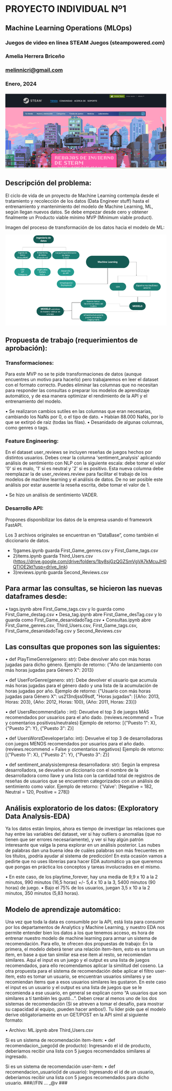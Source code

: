 # PROYECTO INDIVIDUAL Nº1
## Machine Learning Operations (MLOps)

### Juegos de video en línea STEAM Juegos (steampowered.com)

### Amelia Herrera Briceño
### melinnicri@gmail.com
### Enero, 2024



<p align="center"><img src="https://github.com/melinnicri/1erProyecto/blob/main/images/Steam.png"></p>

## Descripción del problema: 
El ciclo de vida de un proyecto de Machine Learning contempla desde el tratamiento y recolección de los datos (Data Engineer stuff) hasta el entrenamiento y mantenimiento del modelo de Machine Learning, ML, según llegan nuevos datos.
Se debe empezar desde cero y obtener finalmente un Producto viable mínimo MVP (Minimum viable product).


Imagen del proceso de transformación de los datos hacia el modelo de ML:

<p align="center"><img src="https://github.com/melinnicri/1erProyecto/blob/main/images/DiagramaConceptualDelFlujoDeProcesos.png"></p>


## Propuesta de trabajo (requerimientos de aprobación):
### Transformaciones:
Para este MVP no se te pide transformaciones de datos (aunque encuentres un motivo para hacerlo) pero trabajaremos en leer el dataset con el formato correcto. Puedes eliminar las columnas que no necesitan para responder las consultas o preparar los modelos de aprendizaje automático, y de esa manera optimizar el rendimiento de la API y el entrenamiento del modelo.

• Se realizaron cambios sutiles en las columnas que eran necesarias, cambiando los NaNs por 0, o el tipo de dato.
• Habían 88.000 NaNs, por lo que se extirpó de raíz (todas las filas).
• Desanidado de algunas columnas, como genres o tags.

### Feature Engineering:
En el dataset user_reviews se incluyen reseñas de juegos hechos por distintos usuarios. Debes crear la columna 'sentiment_analysis' aplicando análisis de sentimiento con NLP con la siguiente escala: debe tomar el valor '0' si es malo, '1' si es neutral y '2' si es positivo. Esta nueva columna debe reemplazar la de user_reviews.review para facilitar el trabajo de los modelos de machine learning y el análisis de datos. De no ser posible este análisis por estar ausente la reseña escrita, debe tomar el valor de 1.

• Se hizo un análisis de sentimiento VADER.

### Desarrollo API:
Propones disponibilizar los datos de la empresa usando el framework FastAPI.

Los 3 archivos originales se encuentran en “DataBase”, como también el diccionario de datos.
* 1)games.ipynb guarda First_Game_genres.csv y First_Game_tags.csv
* 2)items.ipynb guarda Third_Users.csv (https://drive.google.com/drive/folders/1by8sjGzQGZSmVgVA7kMcuJH0QTlOE2kt?usp=drive_link)
* 3)reviews.ipynb guarda Second_Reviews.csv

## Para armar las consultas, se hicieron las nuevas dataframes desde:
• tags.ipynb abre First_Game_tags.csv y lo guarda como First_Game_destag.csv
• Desa_tag.ipynb abre First_Game_desTag.csv y lo guarda como First_Game_desanidadoTag.csv
• Consultas.ipynb abre First_Game_genres.csv, Third_Users.csv, First_Game_tags.csv, First_Game_desanidadoTag.csv y Second_Reviews.csv

## Las consultas que propones son las siguientes:
• def PlayTimeGenre(genero: str): Debe devolver año con más horas jugadas para dicho género.
Ejemplo de retorno: {"Año de lanzamiento con más horas jugadas para Género X": 2013}

• def UserForGenre(genero: str): Debe devolver el usuario que acumula más horas jugadas para el género dado y una lista de la acumulación de horas jugadas por año.
Ejemplo de retorno: {"Usuario con más horas jugadas para Género X": us213ndjss09sdf, "Horas jugadas": [{Año: 2013, Horas: 203}, {Año: 2012, Horas: 100}, {Año: 2011, Horas: 23}]}

• def UsersRecommend(año : int): Devuelve el top 3 de juegos MÁS recomendados por usuarios para el año dado. (reviews.recommend = True y comentarios positivos/neutrales)
Ejemplo de retorno: [{"Puesto 1": X}, {"Puesto 2": Y}, {"Puesto 3": Z}]

• def UsersWorstDeveloper(año: int): Devuelve el top 3 de desarrolladoras con juegos MENOS recomendados por usuarios para el año dado. (reviews.recommend = False y comentarios negativos)
Ejemplo de retorno: [{"Puesto 1": X}, {"Puesto 2": Y}, {"Puesto 3": Z}]

• def sentiment_analysis(empresa desarrolladora: str): Según la empresa desarrolladora, se devuelve un diccionario con el nombre de la desarrolladora como llave y una lista con la cantidad total de registros de reseñas de usuarios que se encuentren categorizados con un análisis de sentimiento como valor.
Ejemplo de retorno: {'Valve': [Negative = 182, Neutral = 120, Positive = 278]}

## Análisis exploratorio de los datos: (Exploratory Data Analysis-EDA)
Ya los datos están limpios, ahora es tiempo de investigar las relaciones que hay entre las variables del dataset, ver si hay outliers o anomalías (que no tienen que ser errores necesariamente), y ver si hay algún patrón interesante que valga la pena explorar en un análisis posterior. Las nubes de palabras dan una buena idea de cuáles palabras son más frecuentes en los títulos, ¡podría ayudar al sistema de predicción! En esta ocasión vamos a pedirte que no uses librerías para hacer EDA automático ya que queremos que pongas en práctica los conceptos y tareas involucrados en el mismo.

• En este caso, de los playtime_forever, hay una media de 9,9 x 10 a la 2 minutos, 990 minutos (16,5 horas) +/- 5,4 x 10 a la 3, 5400 minutos (90 horas) de juego.
• Bajo el 75% de los usuarios, juegan 3,5 x 10 a la 2 minutos, 350 minutos (5,83 horas).

## Modelo de aprendizaje automático:
Una vez que toda la data es consumible por la API, está lista para consumir por los departamentos de Analytics y Machine Learning, y nuestro EDA nos permite entender bien los datos a los que tenemos acceso, es hora de entrenar nuestro modelo de machine learning para armar un sistema de recomendación. Para ello, te ofrecen dos propuestas de trabajo: En la primera, el modelo deberá tener una relación ítem-ítem, esto es se toma un item, en base a que tan similar esa ese ítem al resto, se recomiendan similares. Aquí el input es un juego y el output es una lista de juegos recomendados, para ello recomendamos aplicar la similitud del coseno. La otra propuesta para el sistema de recomendación debe aplicar el filtro user-item, esto es tomar un usuario, se encuentran usuarios similares y se recomiendan ítems que a esos usuarios similares les gustaron. En este caso el input es un usuario y el output es una lista de juegos que se le recomienda a ese usuario, en general se explican como “A usuarios que son similares a tí también les gustó…”. Deben crear al menos uno de los dos sistemas de recomendación (Si se atreven a tomar el desafío, para mostrar su capacidad al equipo, ¡pueden hacer ambos!). Tu líder pide que el modelo derive obligatoriamente en un GET/POST en la API símil al siguiente formato:

• Archivo: ML.ipynb abre Third_Users.csv

Si es un sistema de recomendación item-item:
• def recomendacion_juego(id de producto): Ingresando el id de producto, deberíamos recibir una lista con 5 juegos recomendados similares al ingresado. 

Si es un sistema de recomendación user-item:
• def recomendacion_usuario(id de usuario): Ingresando el id de un usuario, deberíamos recibir una lista con 5 juegos recomendados para dicho usuario. ###//FIN … _@v ###
